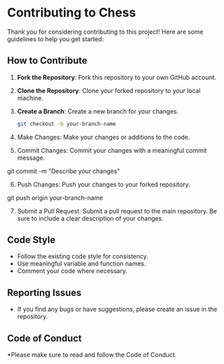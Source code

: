 # Contributing to Chess

Thank you for considering contributing to this project! Here are some guidelines to help you get started:

## How to Contribute

1. **Fork the Repository**: Fork this repository to your own GitHub account.

2. **Clone the Repository**: Clone your forked repository to your local machine.

3. **Create a Branch**: Create a new branch for your changes.

   ```bash
   git checkout -b your-branch-name

4. Make Changes: Make your changes or additions to the code.

5. Commit Changes: Commit your changes with a meaningful commit message.


git commit -m "Describe your changes"

6. Push Changes: Push your changes to your forked repository.

git push origin your-branch-name

7. Submit a Pull Request: Submit a pull request to the main repository. Be sure to include a clear description of your changes.

## Code Style

* Follow the existing code style for consistency.
* Use meaningful variable and function names.
* Comment your code where necessary.
  
## Reporting Issues
* If you find any bugs or have suggestions, please create an issue in the repository.
  
## Code of Conduct
*Please make sure to read and follow the Code of Conduct.
